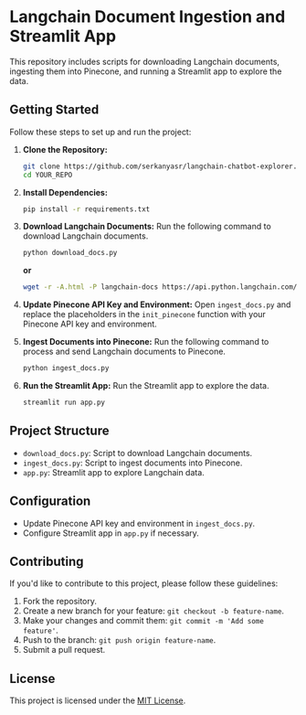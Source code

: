 # Langchain Document Ingestion and Streamlit App

This repository includes scripts for downloading Langchain documents, ingesting them into Pinecone, and running a Streamlit app to explore the data.

## Getting Started

Follow these steps to set up and run the project:

1. **Clone the Repository:**
    ```bash
    git clone https://github.com/serkanyasr/langchain-chatbot-explorer.git
    cd YOUR_REPO
    ```

2. **Install Dependencies:**
    ```bash
    pip install -r requirements.txt
    ```

3. **Download Langchain Documents:**
    Run the following command to download Langchain documents.
    ```bash
    python download_docs.py
    ```
     **or**
    ```bash
    wget -r -A.html -P langchain-docs https://api.python.langchain.com//latest/api_reference.html
    ```

4. **Update Pinecone API Key and Environment:**
    Open `ingest_docs.py` and replace the placeholders in the `init_pinecone` function with your Pinecone API key and environment.

5. **Ingest Documents into Pinecone:**
    Run the following command to process and send Langchain documents to Pinecone.
    ```bash
    python ingest_docs.py
    ```

6. **Run the Streamlit App:**
    Run the Streamlit app to explore the data.
    ```bash
    streamlit run app.py
    ```

## Project Structure

- `download_docs.py`: Script to download Langchain documents.
- `ingest_docs.py`: Script to ingest documents into Pinecone.
- `app.py`: Streamlit app to explore Langchain data.

## Configuration

- Update Pinecone API key and environment in `ingest_docs.py`.
- Configure Streamlit app in `app.py` if necessary.

## Contributing

If you'd like to contribute to this project, please follow these guidelines:

1. Fork the repository.
2. Create a new branch for your feature: `git checkout -b feature-name`.
3. Make your changes and commit them: `git commit -m 'Add some feature'`.
4. Push to the branch: `git push origin feature-name`.
5. Submit a pull request.

## License

This project is licensed under the [MIT License](LICENSE).
